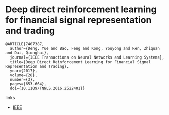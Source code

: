 # Deep direct reinforcement learning for financial signal representation and trading


```
@ARTICLE{7407387,
  author={Deng, Yue and Bao, Feng and Kong, Youyong and Ren, Zhiquan and Dai, Qionghai},
  journal={IEEE Transactions on Neural Networks and Learning Systems}, 
  title={Deep Direct Reinforcement Learning for Financial Signal Representation and Trading}, 
  year={2017},
  volume={28},
  number={3},
  pages={653-664},
  doi={10.1109/TNNLS.2016.2522401}}
```

links
- [IEEE](https://ieeexplore.ieee.org/document/7407387)
